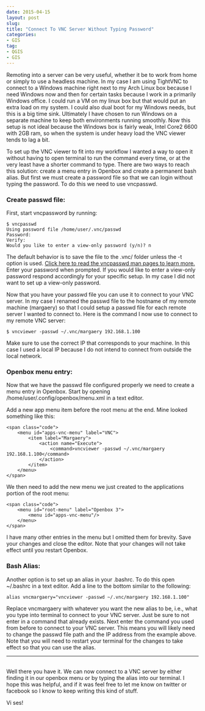 ```yaml
---
date: 2015-04-15
layout: post
slug: 
title: "Connect To VNC Server Without Typing Password"
categories:
- GIS
tag:
- QGIS
- GIS
---
```


Remoting into a server can be very useful, whether it be to work from home or simply to use a headless machine. In my case I am using TightVNC to connect to a Windows machine right next to my Arch Linux box because I need Windows now and then for certain tasks because I work in a primarily Windows office. I could run a VM on my linux box but that would put an extra load on my system. I could also dual boot for my Windows needs, but this is a big time sink. Ultimately I have chosen to run Windows on a separate machine to keep both environments running smoothly. Now this setup is not ideal because the Windows box is fairly weak, Intel Core2 6600 with 2GB ram, so when the system is under heavy load the VNC viewer tends to lag a bit.

To set up the VNC viewer to fit into my workflow I wanted a way to open it without having to open terminal to run the command every time, or at the very least have a shorter command to type. There are two ways to reach this solution: create a menu entry in Openbox and create a permanent bash alias. But first we must create a password file so that we can login without typing the password. To do this we need to use vncpasswd.



### Create passwd file:

First, start vncpassword by running:

	$ vncpasswd
	Using password file /home/user/.vnc/passwd
	Password:
	Verify:
	Would you like to enter a view-only password (y/n)? n

The default behavior is to save the file to the <span class="code">.vnc/</span> folder unless the <span class="code">-t</span> option is used. <a href="http://www.tightvnc.com/vncpasswd.1.php">Click here to read the vncpasswd man pages to learn more.</a> Enter your password when prompted. If you would like to enter a view-only password respond accordingly for your specific setup. In my case I did not want to set up a view-only password.

Now that you have your passwd file you can use it to connect to your VNC server. In my case I renamed the passwd file to the hostname of my remote machine (margaery) so that I could setup a passwd file for each remote server I wanted to connect to. Here is the command I now use to connect to my remote VNC server:

    $ vncviewer -passwd ~/.vnc/margaery 192.168.1.100

Make sure to use the correct IP that corresponds to your machine. In this case I used a local IP because I do not intend to connect from outside the local network.

### Openbox menu entry:

Now that we have the passwd file configured properly we need to create a menu entry in Openbox. Start by opening <span class="code">/home/user/.config/openbox/menu.xml</span> in a text editor.

Add a new app menu item before the root menu at the end. Mine looked something like this:

	<span class="code">
		<menu id="apps-vnc-menu" label="VNC">
			<item label="Margaery">
				<action name="Execute">
					<command>vncviewer -passwd ~/.vnc/margaery 192.168.1.100</command>
				</action>
			</item>
		</menu>
	</span>

We then need to add the new menu we just created to the applications portion of the  root menu:

	<span class="code">
		<menu id="root-menu" label="Openbox 3">
			<menu id="apps-vnc-menu"/>
		</menu>
	</span>

I have many other entries in the menu but I omitted them for brevity. Save your changes and close the editor. Note that your changes will not take effect until you restart Openbox.
  
### Bash Alias:

Another option is to set up an alias in your <span class="code">.bashrc</span>. To do this open <span class="code">~/.bashrc</span> in a text editor. Add a line to the bottom similar to the following:

	alias vncmargaery="vncviewer -passwd ~/.vnc/margaery 192.168.1.100"

Replace <span class="code">vncmargaery</span> with whatever you want the new alias to be, i.e., what you type into terminal to connect to your VNC server. Just be sure to not enter in a command that already exists. Next enter the command you used from before to connect to your VNC server. This means you will likely need to change the passwd file path and the IP address from the example above. Note that you will need to restart your terminal for the changes to take effect so that you can use the alias.

---
<br>
Well there you have it. We can now connect to a VNC server by either finding it in our openbox menu or by typing the alias into our terminal. I hope this was helpful, and if it was feel free to let me know on twitter or facebook so I know to keep writing this kind of stuff.

Vi ses!
